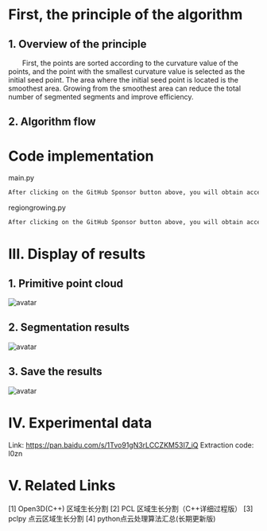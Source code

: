 #  First, the principle of the algorithm 

##  1. Overview of the principle 

   First, the points are sorted according to the curvature value of the points, and the point with the smallest curvature value is selected as the initial seed point. The area where the initial seed point is located is the smoothest area. Growing from the smoothest area can reduce the total number of segmented segments and improve efficiency. 

##  2. Algorithm flow 

#  Code implementation 

 main.py 

  ```python  
After clicking on the GitHub Sponsor button above, you will obtain access permissions to my private code repository ( https://github.com/slowlon/my_code_bar ) to view this blog code. By searching the code number of this blog, you can find the code you need, code number is: 2024020309574440910
  ```  
 regiongrowing.py 

  ```python  
After clicking on the GitHub Sponsor button above, you will obtain access permissions to my private code repository ( https://github.com/slowlon/my_code_bar ) to view this blog code. By searching the code number of this blog, you can find the code you need, code number is: 2024020309574440910
  ```  
#  III. Display of results 

##  1. Primitive point cloud 

 ![avatar]( 13366610d9ae40caae8558fd7150b880.png) 

##  2. Segmentation results 

 ![avatar]( b216885baec3454095eda2f5def5f777.png) 

##  3. Save the results 

 ![avatar]( 7cc96f9a0d17468b90efc1c86527d26d.png) 

#  IV. Experimental data 

 Link: https://pan.baidu.com/s/1Tvo91gN3rLCCZKM53I7_iQ Extraction code: l0zn 

#  V. Related Links 

 [1] Open3D(C++) 区域生长分割 [2] PCL 区域生长分割（C++详细过程版） [3] pclpy 点云区域生长分割 [4] python点云处理算法汇总(长期更新版) 

